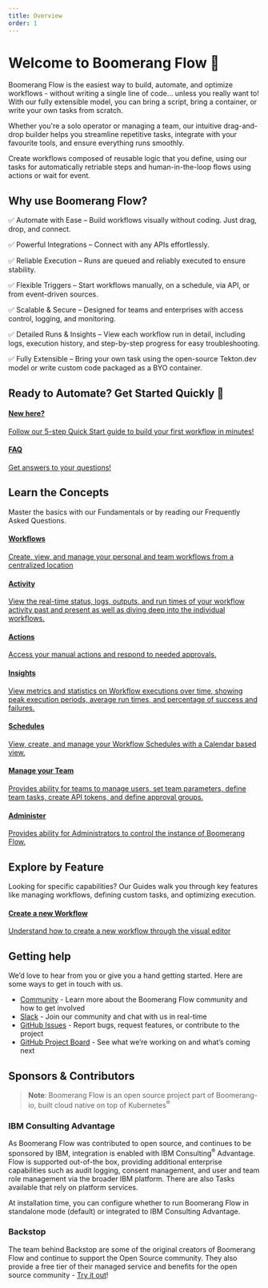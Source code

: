 ```yaml
---
title: Overview
order: 1
---
```


# Welcome to Boomerang Flow 👋

Boomerang Flow is the easiest way to build, automate, and optimize workflows - without writing a single line of code... unless you really want to! With our fully extensible model, you can bring a script, bring a container, or write your own tasks from scratch.

Whether you're a solo operator or managing a team, our intuitive drag-and-drop builder helps you streamline repetitive tasks, integrate with your favourite tools, and ensure everything runs smoothly.

Create workflows composed of reusable logic that you define, using our tasks for automatically retriable steps and human-in-the-loop flows using actions or wait for event.

## Why use Boomerang Flow?

✅ Automate with Ease – Build workflows visually without coding. Just drag, drop, and connect.

✅ Powerful Integrations – Connect with any APIs effortlessly.

✅ Reliable Execution – Runs are queued and reliably executed to ensure stability.

✅ Flexible Triggers – Start workflows manually, on a schedule, via API, or from event-driven sources.

✅ Scalable & Secure – Designed for teams and enterprises with access control, logging, and monitoring.

✅ Detailed Runs & Insights – View each workflow run in detail, including logs, execution history, and step-by-step progress for easy troubleshooting.

✅ Fully Extensible – Bring your own task using the open-source Tekton.dev model or write custom code packaged as a BYO container.

## Ready to Automate? Get Started Quickly 🎯

<docs-cards>
  <a href="/introduction/getting-started" aria-label="Getting Started">
    <docs-card>
      <h4 class="text-blue-brand">New here?</h4>
      <p>Follow our 5-step Quick Start guide to build your first workflow in minutes!</p>
    </docs-card>
  </a>
  <a href="/introduction/faq" aria-label="Frequently Asked Questions">
    <docs-card>
      <h4 class="text-blue-brand">FAQ</h4>
      <p>Get answers to your questions!</p>
    </docs-card>
  </a>
</docs-cards>

## Learn the Concepts

Master the basics with our Fundamentals or by reading our Frequently Asked Questions.

<docs-cards>
  <a href="../fundamentals/workflows" aria-label="Workflows">
    <docs-card>
      <h4 class="text-blue-brand">Workflows</h4>
      <p>Create, view, and manage your personal and team workflows from a centralized location</p>
    </docs-card>
  </a>
  <a href="../fundamentals/activity" aria-label="Activity">
    <docs-card>
      <h4 class="text-blue-brand">Activity</h4>
      <p>View the real-time status, logs, outputs, and run times of your workflow activity past and present as well as diving deep into the individual workflows.</p>
    </docs-card>
  </a>
  <a href="../fundamentals/actions" aria-label="Actions">
    <docs-card>
      <h4 class="text-blue-brand">Actions</h4>
      <p>Access your manual actions and respond to needed approvals.</p>
    </docs-card>
  </a>
  <a href="../fundamentals/insights" aria-label="Insights">
    <docs-card>
      <h4 class="text-blue-brand">Insights</h4>
      <p>View metrics and statistics on Workflow executions over time, showing peak execution periods, average run times, and percentage of success and failures.</p>
    </docs-card>
  </a>
  <a href="../fundamentals/schedules" aria-label="Schedules">
    <docs-card>
      <h4 class="text-blue-brand">Schedules</h4>
      <p>View, create, and manage your Workflow Schedules with a Calendar based view.</p>
    </docs-card>
  </a>
  <a href="../fundamentals/manage" aria-label="Manage your Team">
    <docs-card>
      <h4 class="text-blue-brand">Manage your Team</h4>
      <p>Provides ability for teams to manage users, set team parameters, define team tasks, create API tokens, and define approval groups.</p>
    </docs-card>
  </a>
  <a href="../fundamentals/administer" aria-label="Administer">
    <docs-card>
      <h4 class="text-blue-brand">Administer</h4>
      <p>Provides ability for Administrators to control the instance of Boomerang Flow.</p>
    </docs-card>
  </a>
</docs-cards>

## Explore by Feature

Looking for specific capabilities? Our Guides walk you through key features like managing workflows, defining custom tasks, and optimizing execution.

<docs-cards>
  <a href="../guides/create" aria-label="Create a new Workflow">
    <docs-card>
      <h4 class="text-blue-brand">Create a new Workflow</h4>
      <p>Understand how to create a new workflow through the visual editor</p>
    </docs-card>
  </a>
</docs-cards>

## Getting help

We’d love to hear from you or give you a hand getting started. Here are some ways to get in touch with us.

- [Community](https://github.com/boomerang-io/community) - Learn more about the Boomerang Flow community and how to get involved
- [Slack](https://join.slack.com/t/boomerang-io/shared_invite/zt-pxo2yw2o-c3~6YvWkKNrKIwhIBAKhaw) - Join our community and chat with us in real-time
- [GitHub Issues](https://github.com/features/issues) - Report bugs, request features, or contribute to the project
- [GitHub Project Board](https://github.com/orgs/boomerang-io/projects/4/views/1) - See what we’re working on and what’s coming next

## Sponsors & Contributors

> **Note**: Boomerang Flow is an open source project part of Boomerang-io, built cloud native on top of Kubernetes<sup>®</sup>

### IBM Consulting Advantage

As Boomerang Flow was contributed to open source, and continues to be sponsored by IBM, integration is enabled with IBM Consulting<sup>®</sup> Advantage. Flow is supported out-of-the box, providing additional enterprise capabilities such as audit logging, consent management, and user and team role management via the broader IBM platform. There are also Tasks available that rely on platform services.

At installation time, you can configure whether to run Boomerang Flow in standalone mode (default) or integrated to IBM Consulting Advantage.

### Backstop

The team behind Backstop are some of the original creators of Boomerang Flow and continue to support the Open Source community. They also provide a free tier of their managed service and benefits for the open source community - [Try it out](https://useboomerang.io/flow/try)!
